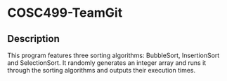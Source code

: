 # COSC499-TeamGit

## Description
This program features three sorting algorithms: BubbleSort, InsertionSort and SelectionSort. It randomly generates an integer array and runs it through the sorting algorithms and outputs their execution times.
